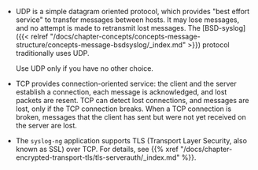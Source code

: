---
---
<!-- DISCLAIMER: This file is based on the syslog-ng Open Source Edition documentation https://github.com/balabit/syslog-ng-ose-guides/commit/2f4a52ee61d1ea9ad27cb4f3168b95408fddfdf2 and is used under the terms of The syslog-ng Open Source Edition Documentation License. The file has been modified by Axoflow. -->
  - UDP is a simple datagram oriented protocol, which provides "best effort service" to transfer messages between hosts. It may lose messages, and no attempt is made to retransmit lost messages. The [BSD-syslog]({{< relref "/docs/chapter-concepts/concepts-message-structure/concepts-message-bsdsyslog/_index.md" >}}) protocol traditionally uses UDP.
    
    Use UDP only if you have no other choice.

  - TCP provides connection-oriented service: the client and the server establish a connection, each message is acknowledged, and lost packets are resent. TCP can detect lost connections, and messages are lost, only if the TCP connection breaks. When a TCP connection is broken, messages that the client has sent but were not yet received on the server are lost.

  - The `syslog-ng` application supports TLS (Transport Layer Security, also known as SSL) over TCP. For details, see {{% xref "/docs/chapter-encrypted-transport-tls/tls-serverauth/_index.md" %}}.
